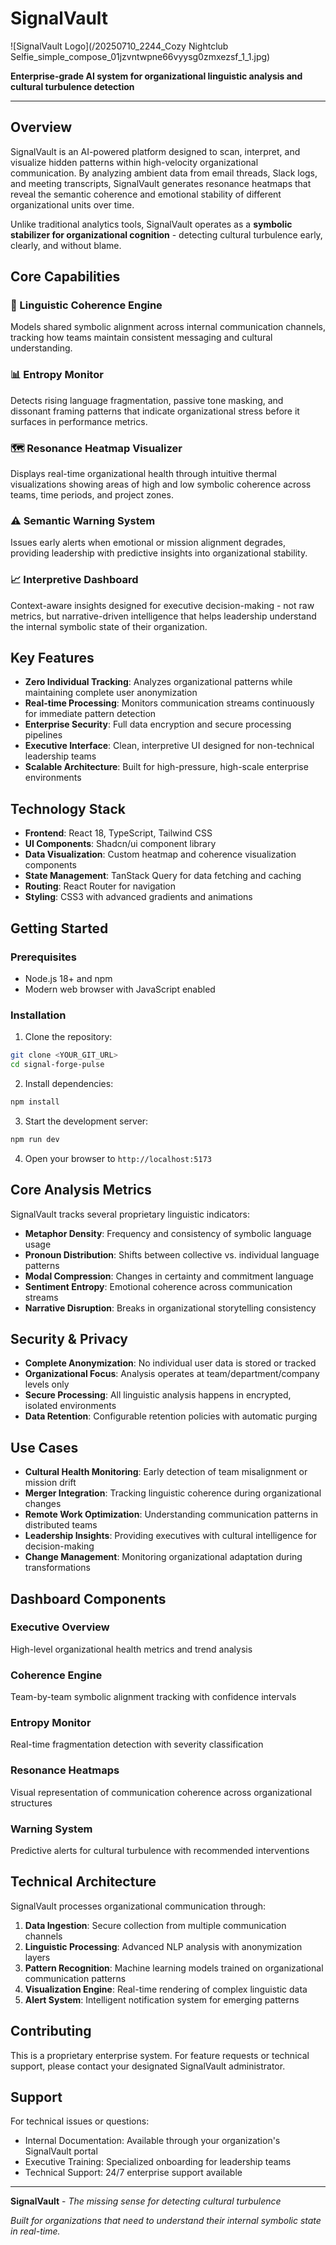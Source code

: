 # SignalVault

![SignalVault Logo](/20250710_2244_Cozy Nightclub Selfie_simple_compose_01jzvntwpne66vyysg0zmxezsf_1_1.jpg)

**Enterprise-grade AI system for organizational linguistic analysis and cultural turbulence detection**

---

## Overview

SignalVault is an AI-powered platform designed to scan, interpret, and visualize hidden patterns within high-velocity organizational communication. By analyzing ambient data from email threads, Slack logs, and meeting transcripts, SignalVault generates resonance heatmaps that reveal the semantic coherence and emotional stability of different organizational units over time.

Unlike traditional analytics tools, SignalVault operates as a **symbolic stabilizer for organizational cognition** - detecting cultural turbulence early, clearly, and without blame.

## Core Capabilities

### 🧠 Linguistic Coherence Engine
Models shared symbolic alignment across internal communication channels, tracking how teams maintain consistent messaging and cultural understanding.

### 📊 Entropy Monitor  
Detects rising language fragmentation, passive tone masking, and dissonant framing patterns that indicate organizational stress before it surfaces in performance metrics.

### 🗺️ Resonance Heatmap Visualizer
Displays real-time organizational health through intuitive thermal visualizations showing areas of high and low symbolic coherence across teams, time periods, and project zones.

### ⚠️ Semantic Warning System
Issues early alerts when emotional or mission alignment degrades, providing leadership with predictive insights into organizational stability.

### 📈 Interpretive Dashboard
Context-aware insights designed for executive decision-making - not raw metrics, but narrative-driven intelligence that helps leadership understand the internal symbolic state of their organization.

## Key Features

- **Zero Individual Tracking**: Analyzes organizational patterns while maintaining complete user anonymization
- **Real-time Processing**: Monitors communication streams continuously for immediate pattern detection
- **Enterprise Security**: Full data encryption and secure processing pipelines
- **Executive Interface**: Clean, interpretive UI designed for non-technical leadership teams
- **Scalable Architecture**: Built for high-pressure, high-scale enterprise environments

## Technology Stack

- **Frontend**: React 18, TypeScript, Tailwind CSS
- **UI Components**: Shadcn/ui component library
- **Data Visualization**: Custom heatmap and coherence visualization components
- **State Management**: TanStack Query for data fetching and caching
- **Routing**: React Router for navigation
- **Styling**: CSS3 with advanced gradients and animations

## Getting Started

### Prerequisites
- Node.js 18+ and npm
- Modern web browser with JavaScript enabled

### Installation

1. Clone the repository:
```bash
git clone <YOUR_GIT_URL>
cd signal-forge-pulse
```

2. Install dependencies:
```bash
npm install
```

3. Start the development server:
```bash
npm run dev
```

4. Open your browser to `http://localhost:5173`

## Core Analysis Metrics

SignalVault tracks several proprietary linguistic indicators:

- **Metaphor Density**: Frequency and consistency of symbolic language usage
- **Pronoun Distribution**: Shifts between collective vs. individual language patterns  
- **Modal Compression**: Changes in certainty and commitment language
- **Sentiment Entropy**: Emotional coherence across communication streams
- **Narrative Disruption**: Breaks in organizational storytelling consistency

## Security & Privacy

- **Complete Anonymization**: No individual user data is stored or tracked
- **Organizational Focus**: Analysis operates at team/department/company levels only
- **Secure Processing**: All linguistic analysis happens in encrypted, isolated environments
- **Data Retention**: Configurable retention policies with automatic purging

## Use Cases

- **Cultural Health Monitoring**: Early detection of team misalignment or mission drift
- **Merger Integration**: Tracking linguistic coherence during organizational changes
- **Remote Work Optimization**: Understanding communication patterns in distributed teams
- **Leadership Insights**: Providing executives with cultural intelligence for decision-making
- **Change Management**: Monitoring organizational adaptation during transformations

## Dashboard Components

### Executive Overview
High-level organizational health metrics and trend analysis

### Coherence Engine
Team-by-team symbolic alignment tracking with confidence intervals

### Entropy Monitor
Real-time fragmentation detection with severity classification

### Resonance Heatmaps
Visual representation of communication coherence across organizational structures

### Warning System
Predictive alerts for cultural turbulence with recommended interventions

## Technical Architecture

SignalVault processes organizational communication through:

1. **Data Ingestion**: Secure collection from multiple communication channels
2. **Linguistic Processing**: Advanced NLP analysis with anonymization layers
3. **Pattern Recognition**: Machine learning models trained on organizational communication patterns
4. **Visualization Engine**: Real-time rendering of complex linguistic data
5. **Alert System**: Intelligent notification system for emerging patterns

## Contributing

This is a proprietary enterprise system. For feature requests or technical support, please contact your designated SignalVault administrator.

## Support

For technical issues or questions:
- Internal Documentation: Available through your organization's SignalVault portal
- Executive Training: Specialized onboarding for leadership teams
- Technical Support: 24/7 enterprise support available

---

**SignalVault** - *The missing sense for detecting cultural turbulence*

*Built for organizations that need to understand their internal symbolic state in real-time.*

